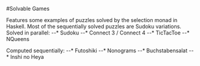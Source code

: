 #Solvable Games

Features some examples of puzzles solved by the selection monad in Haskell.
Most of the sequentially solved puzzles are Sudoku variations.
Solved in parallel:
--* Sudoku
--* Connect 3 / Connect 4
--* TicTacToe
--* NQueens

Computed sequentially:
--* Futoshiki
--* Nonograms
--* Buchstabensalat
--* Inshi no Heya

